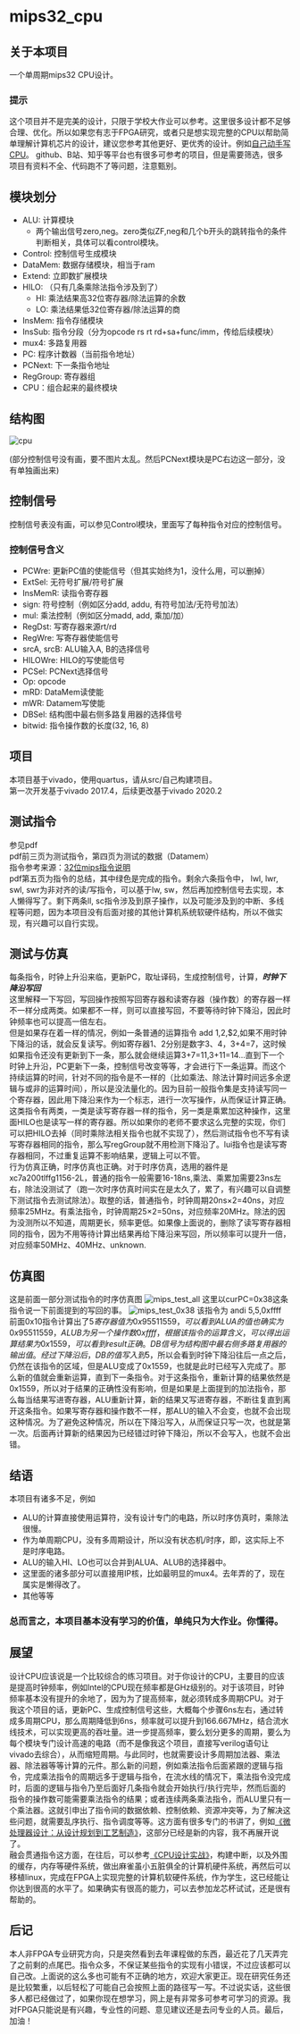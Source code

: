 # mips32_cpu

## 关于本项目

一个单周期mips32 CPU设计。  

### 提示

这个项目并不是完美的设计，只限于学校大作业可以参考。这里很多设计都不足够合理、优化。所以如果您有志于FPGA研究，或者只是想实现完整的CPU以帮助简单理解计算机芯片的设计，建议您参考其他更好、更优秀的设计。例如[自己动手写CPU](https://book.douban.com/subject/25960657/)。 github、B站、知乎等平台也有很多可参考的项目，但是需要筛选，很多项目有资料不全、代码跑不了等问题，注意甄别。  

## 模块划分

- ALU: 计算模块  
	- 两个输出信号zero,neg。zero类似ZF,neg和几个b开头的跳转指令的条件判断相关，具体可以看control模块。
- Control: 控制信号生成模块
- DataMem: 数据存储模块，相当于ram
- Extend: 立即数扩展模块
- HILO: （只有几条乘除法指令涉及到了）
	- HI: 乘法结果高32位寄存器/除法运算的余数
	- LO: 乘法结果低32位寄存器/除法运算的商
- InsMem: 指令存储模块
- InsSub: 指令分段（分为opcode rs rt rd+sa+func/imm，传给后续模块）
- mux4: 多路复用器
- PC: 程序计数器（当前指令地址）
- PCNext: 下一条指令地址
- RegGroup: 寄存器组
- CPU：组合起来的最终模块

## 结构图

![cpu](https://github.com/mxwyy/mips32_cpu/raw/main/png/cpu.png)  

(部分控制信号没有画，要不图片太乱。然后PCNext模块是PC右边这一部分，没有单独画出来)

## 控制信号

控制信号表没有画，可以参见Control模块，里面写了每种指令对应的控制信号。
### 控制信号含义
- PCWre: 更新PC值的使能信号（但其实始终为1，没什么用，可以删掉）
- ExtSel: 无符号扩展/符号扩展
- InsMemR: 读指令寄存器
- sign: 符号控制（例如区分add, addu, 有符号加法/无符号加法）
- mul: 乘法控制（例如区分madd, add, 乘加/加）
- RegDst: 写寄存器来源rt/rd
- RegWre: 写寄存器使能信号
- srcA, srcB: ALU输入A, B的选择信号
- HILOWre: HILO的写使能信号
- PCSel: PCNext选择信号
- Op: opcode
- mRD: DataMem读使能
- mWR: Datamem写使能
- DBSel: 结构图中最右侧多路复用器的选择信号
- bitwid: 指令操作数的长度(32, 16, 8)

## 项目
本项目基于vivado，使用quartus，请从src/自己构建项目。  
第一次开发基于vivado 2017.4，后续更改基于vivado 2020.2

## 测试指令
参见pdf  
pdf前三页为测试指令，第四页为测试的数据（Datamem）  
指令参考来源：[32位mips指令说明](https://blog.csdn.net/qq_39559641/article/details/89608132)  
pdf第五页为指令的总结，其中绿色是完成的指令。剩余六条指令中， lwl, lwr, swl, swr为非对齐的读/写指令，可以基于lw, sw，然后再加控制信号去实现，本人懒得写了。剩下两条ll, sc指令涉及到原子操作，以及可能涉及到的中断、多线程等问题，因为本项目没有后面对接的其他计算机系统软硬件结构，所以不做实现，有兴趣可以自行实现。

## 测试与仿真
每条指令，时钟上升沿来临，更新PC，取址译码，生成控制信号，计算，***时钟下降沿写回***  
这里解释一下写回，写回操作按照写回寄存器和读寄存器（操作数）的寄存器一样不一样分成两类。如果都不一样，则可以直接写回，不要等待时钟下降沿，因此时钟频率也可以提高一倍左右。  
但是如果存在着一样的情况，例如一条普通的运算指令 add $1,$2,$2,如果不用时钟下降沿的话，就会反复读写。例如寄存器1、2分别是数字3、4，3+4=7，这时候如果指令还没有更新到下一条，那么就会继续运算3+7=11,3+11=14...直到下一个时钟上升沿，PC更新下一条，控制信号改变等等，才会进行下一条运算。而这个持续运算的时间，针对不同的指令是不一样的（比如乘法、除法计算时间远多余逻辑与或非的运算时间），所以是没法量化的。因为目前一般指令集是支持读写同一个寄存器，因此用下降沿来作为一个标志，进行一次写操作，从而保证计算正确。  
这类指令有两类，一类是读写寄存器一样的指令，另一类是乘累加这种操作，这里面HILO也是读写一样的寄存器。所以如果你的老师不要求这么完整的实现，你们可以把HILO去掉（同时乘除法相关指令也就不实现了），然后测试指令也不写有读写寄存器相同的指令，那么写regGroup就不用检测下降沿了。lui指令也是读写寄存器相同，不过重复运算不影响结果，逻辑上可以不管。  
行为仿真正确，时序仿真也正确。对于时序仿真，选用的器件是xc7a200tlffg1156-2L，普通的指令一般需要16-18ns,乘法、乘累加需要23ns左右，除法没测试了（跑一次时序仿真时间实在是太久了，累了，有兴趣可以自调整下测试指令去测试除法）。取整的话，普通指令，时钟周期20ns×2=40ns，对应频率25MHz。有乘法指令，时钟周期25×2=50ns，对应频率20MHz。除法的因为没测所以不知道，周期更长，频率更低。如果像上面说的，删除了读写寄存器相同的指令，因为不用等待计算出结果再给下降沿来写回，所以频率可以提升一倍，对应频率50MHz、40MHz、unknown.

## 仿真图
这是前面一部分测试指令的时序仿真图
![mips_test_all](https://github.com/mxwyy/mips32_cpu/raw/main/png/mips_test_all.png)
这里以curPC=0x38这条指令说一下前面提到的写回的事。
![mips_test_0x38](https://github.com/mxwyy/mips32_cpu/raw/main/png/mips_test_0x38.png)
该指令为 andi $5,$5,0xffff  
前面0x10指令计算出了$5寄存器值为0x95511559，可以看到ALUA的值也确实为0x95511559，ALUB为另一个操作数0xffff，根据该指令的运算含义，可以得出运算结果为0x1559，可以看到result正确。DB信号为结构图中最右侧多路复用器的输出值。经过下降沿后，DB的值写入到$5，所以会看到时钟下降沿往后一点之后，仍然在该指令的区域，但是ALU变成了0x1559，也就是此时已经写入完成了。那么新的值就会重新运算，直到下一条指令。对于这条指令，重新计算的结果依然是0x1559，所以对于结果的正确性没有影响，但是如果是上面提到的加法指令，那么每当结果写进寄存器，ALU重新计算，新的结果又写进寄存器，不断往复直到离开这条指令。如果写寄存器和操作数不一样，那ALU的输入不会变，也就不会出现这种情况。为了避免这种情况，所以在下降沿写入，从而保证只写一次，也就是第一次。后面再计算新的结果因为已经错过时钟下降沿，所以不会写入，也就不会出错。

## 结语
本项目有诸多不足，例如
- ALU的计算直接使用运算符，没有设计专门的电路，所以时序仿真时，乘除法很慢。
- 作为单周期CPU，没有多周期设计，所以没有状态机/时序，即，这实际上不是时序电路。
- ALU的输入HI、LO也可以合并到ALUA、ALUB的选择器中。
- 这里面的诸多部分可以直接用IP核，比如最明显的mux4。去年弄的了，现在属实是懒得改了。
- 其他等等  
  
### 总而言之，本项目基本没有学习的价值，单纯只为大作业。你懂得。

## 展望

设计CPU应该说是一个比较综合的练习项目。对于你设计的CPU，主要目的应该是提高时钟频率，例如Intel的CPU现在频率都是GHz级别的。对于该项目，时钟频率基本没有提升的余地了，因为为了提高频率，就必须转成多周期CPU。对于我这个项目的话，更新PC、生成控制信号这些，大概每个步骤6ns左右，通过转成多周期CPU，那么周期降低到6ns，频率就可以提升到166.667MHz，结合流水线技术，可以实现更高的吞吐量。进一步提高频率，要么划分更多的周期，要么为每个模块专门设计高速的电路（而不是像我这个项目，直接写verilog语句让vivado去综合），从而缩短周期。与此同时，也就需要设计多周期加法器、乘法器、除法器等等计算的元件。那么新的问题，例如乘法指令后面紧跟的逻辑与指令，完成乘法指令的周期远多于逻辑与指令，在流水线的情况下，乘法指令没完成时，后面的逻辑与指令乃至后面好几条指令就会开始执行/执行完毕，然而后面的指令的操作数可能需要乘法指令的结果；或者连续两条乘法指令，而ALU里只有一个乘法器。这就引申出了指令间的数据依赖、控制依赖、资源冲突等，为了解决这些问题，就需要乱序执行、指令调度等等。这方面有很多专门的书讲了，例如[《微处理器设计：从设计规划到工艺制造》](https://book.douban.com/subject/3301308/)，这部分已经是新的内容，我不再展开说了。  
融会贯通指令这方面，在往后，可以参考[《CPU设计实战》](https://book.douban.com/subject/35414112/)，构建中断，以及外围的缓存，内存等硬件系统，做出麻雀虽小五脏俱全的计算机硬件系统，再然后可以移植linux，完成在FPGA上实现完整的计算机软硬件系统，作为学生，这已经能让你达到很高的水平了。如果确实有很高的能力，可以去参加龙芯杯试试，还是很有帮助的。

## 后记
本人非FPGA专业研究方向，只是突然看到去年课程做的东西，最近花了几天弄完了之前剩的点尾巴。指令众多，不保证某些指令的实现有小错误，不过应该都可以自己改。上面说的这么多也可能有不正确的地方，欢迎大家更正。现在研究任务还是比较繁重，以后轻松了可能自己会按照上面的路径写一写。不过说实话，这些很多人都已经做过了，如果你现在想学习，网上是有非常多可参考可学习的资源。我对FPGA只能说是有兴趣，专业性的问题、意见建议还是去问专业的人员。最后，加油！
